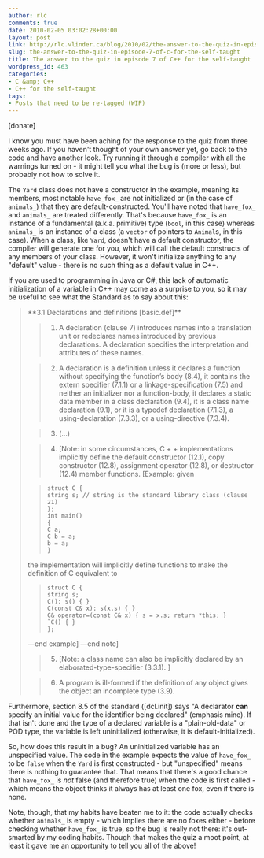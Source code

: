 ```yaml
---
author: rlc
comments: true
date: 2010-02-05 03:02:28+00:00
layout: post
link: http://rlc.vlinder.ca/blog/2010/02/the-answer-to-the-quiz-in-episode-7-of-c-for-the-self-taught/
slug: the-answer-to-the-quiz-in-episode-7-of-c-for-the-self-taught
title: The answer to the quiz in episode 7 of C++ for the self-taught
wordpress_id: 463
categories:
- C &amp; C++
- C++ for the self-taught
tags:
- Posts that need to be re-tagged (WIP)
---
```


[donate]

I know you must have been aching for the response to the quiz from three weeks ago. If you haven't thought of your own answer yet, go back to the code and have another look. Try running it through a compiler with all the warnings turned on - it might tell you what the bug is (more or less), but probably not how to solve it.
<!--more-->
The `Yard` class does not have a constructor in the example, meaning its members, most notable `have_fox_` are not initialized or (in the case of `animals_`) that they are default-constructed. You'll have noted that `have_fox_` and `animals_` are treated differently. That's because `have_fox_` is an instance of a fundamental (a.k.a. primitive) type (`bool`, in this case) whereas `animals_` is an instance of a class (a `vector` of pointers to `Animal`s, in this case). When a class, like `Yard`, doesn't have a default constructor, the compiler will generate one for you, which will call the default constructs of any members of your class. However, it won't initialize anything to any "default" value - there is no such thing as a default value in C++.

If you are used to programming in Java or C#, this lack of automatic initialization of a variable in C++ may come as a surprise to you, so it may be useful to see what the Standard as to say about this:


<blockquote>**3.1 Declarations and definitions [basic.def]**

> 
> 

>   1. A declaration (clause 7) introduces names into a translation unit or redeclares names introduced by previous declarations. A declaration specifies the interpretation and attributes of these names.
> 

>   2. A declaration is a definition unless it declares a function without specifying the function’s body (8.4), it contains the extern specifier (7.1.1) or a linkage-specification (7.5) and neither an initializer nor a function-body, it declares a static data member in a class declaration (9.4), it is a class name declaration (9.1), or it is a typedef declaration (7.1.3), a using-declaration (7.3.3), or a using-directive (7.3.4).
> 

>   3. (...)
> 

>   4. [Note: in some circumstances, C + + implementations implicitly define the default constructor (12.1), copy constructor (12.8), assignment operator (12.8), or destructor (12.4) member functions. [Example: given

>     
>     struct C {
>     string s; // string is the standard library class (clause 21)
>     };
>     int main()
>     {
>     C a;
>     C b = a;
>     b = a;
>     }
> 
> 
the implementation will implicitly define functions to make the definition of C equivalent to

>     
>     struct C {
>     string s;
>     C(): s() { }
>     C(const C& x): s(x.s) { }
>     C& operator=(const C& x) { s = x.s; return *this; }
>     ˜C() { }
>     };
> 
> 
—end example] —end note]
> 

>   5. [Note: a class name can also be implicitly declared by an elaborated-type-specifier (3.3.1). ]
> 

>   6. A program is ill-formed if the definition of any object gives the object an incomplete type (3.9).
> 

</blockquote>


Furthermore, section 8.5 of the standard ([dcl.init]) says "A declarator **can** specify an initial value for the identifier being declared" (emphasis mine). If that isn't done and the type of a declared variable is a "plain-old-data" or POD type, the variable is left uninitialized (otherwise, it is default-initialized).

So, how does this result in a bug? An uninitialized variable has an unspecified value. The code in the example expects the value of `have_fox_` to be `false` when the `Yard` is first constructed - but "unspecified" means there is nothing to guarantee that. That means that there's a good chance that `have_fox_` is _not_ false (and therefore true) when the code is first called - which means the object thinks it always has at least one fox, even if there is none.

Note, though, that my habits have beaten me to it: the code actually checks whether `animals_` is empty - which implies there are no foxes either - before checking whether `have_fox_` is true, so the bug is really not there: it's out-smarted by my coding habits. Though that makes the quiz a moot point, at least it gave me an opportunity to tell you all of the above!
